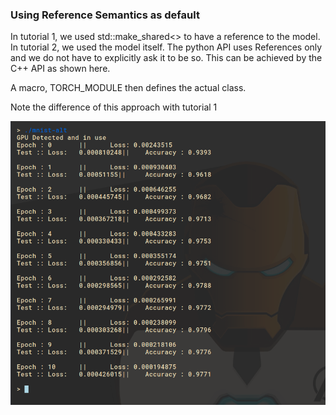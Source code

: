 ### Using Reference Semantics as default 

In tutorial 1, we used std::make_shared<> to have a reference to the model.
In tutorial 2, we used the model itself.
The python API uses References only and we do not have to explicitly ask it to be so.
This can be achieved by the C++ API as shown here.

A macro, TORCH_MODULE then defines the actual class.

Note the difference of this approach with tutorial 1

![Training](/3-mnist-default-reference-semantics/mnist-alt.png)
